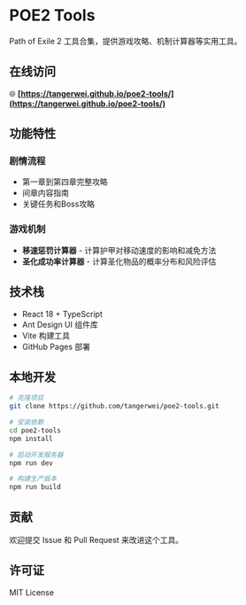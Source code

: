 # POE2 Tools

Path of Exile 2 工具合集，提供游戏攻略、机制计算器等实用工具。

## 在线访问

🌐 **[https://tangerwei.github.io/poe2-tools/](https://tangerwei.github.io/poe2-tools/)**

## 功能特性

### 剧情流程
- 第一章到第四章完整攻略
- 间章内容指南
- 关键任务和Boss攻略

### 游戏机制
- **移速惩罚计算器** - 计算护甲对移动速度的影响和减免方法
- **圣化成功率计算器** - 计算圣化物品的概率分布和风险评估

## 技术栈

- React 18 + TypeScript
- Ant Design UI 组件库
- Vite 构建工具
- GitHub Pages 部署

## 本地开发

```bash
# 克隆项目
git clone https://github.com/tangerwei/poe2-tools.git

# 安装依赖
cd poe2-tools
npm install

# 启动开发服务器
npm run dev

# 构建生产版本
npm run build
```

## 贡献

欢迎提交 Issue 和 Pull Request 来改进这个工具。

## 许可证

MIT License